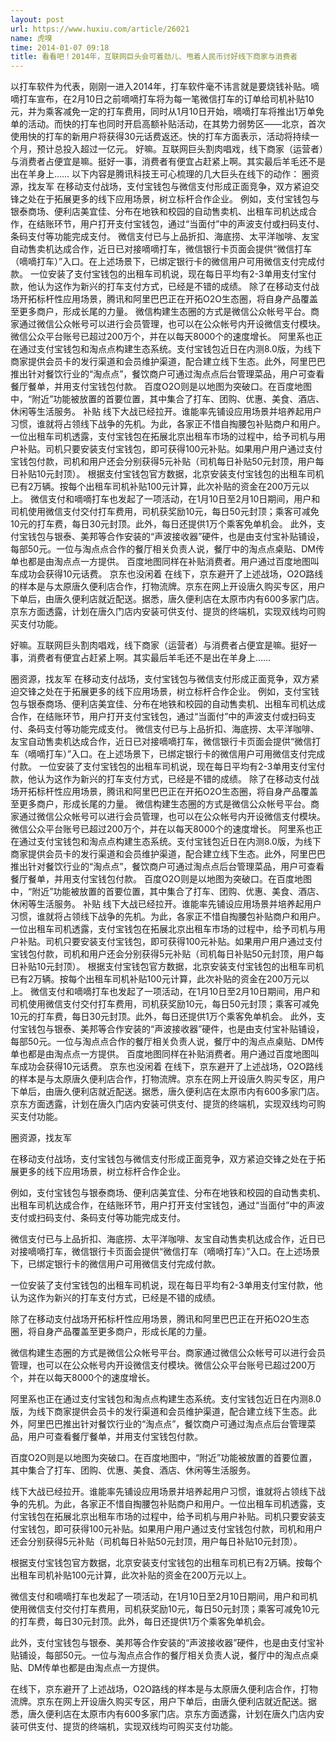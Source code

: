 ```yaml
---
layout: post
url: https://www.huxiu.com/article/26021
name: 虎嗅
time: 2014-01-07 09:18
title: 看看吧！2014年，互联网巨头会可着劲儿、甩着人民币讨好线下商家与消费者
---
```

以打车软件为代表，刚刚一进入2014年，打车软件毫不讳言就是要烧钱补贴。嘀嘀打车宣布，在2月10日之前嘀嘀打车将为每一笔微信打车的订单给司机补贴10元，并为乘客减免一定的打车费用，同时从1月10日开始，嘀嘀打车将推出1万单免单的活动。而快的打车也同时开启高额补贴活动，在其势力弱势区——北京，首次使用快的打车的新用户将获得30元话费返还。快的打车方面表示，活动将持续一个月，预计总投入超过一亿元。 好嘛。互联网巨头割肉唱戏，线下商家（运营者）与消费者占便宜是嘛。挺好一事，消费者有便宜占赶紧上啊。其实最后羊毛还不是出在羊身上…… 以下内容是腾讯科技王可心梳理的几大巨头在线下的动作： 圈资源，找友军 在移动支付战场，支付宝钱包与微信支付形成正面竞争，双方紧迫交锋之处在于拓展更多的线下应用场景，树立标杆合作企业。 例如，支付宝钱包与银泰商场、便利店美宜佳、分布在地铁和校园的自动售卖机、出租车司机达成合作，在结账环节，用户打开支付宝钱包，通过“当面付”中的声波支付或扫码支付、条码支付等功能完成支付。 微信支付已与上品折扣、海底捞、太平洋咖啡、友宝自动售卖机达成合作，近日已对接嘀嘀打车，微信银行卡页面会提供“微信打车（嘀嘀打车）”入口。在上述场景下，已绑定银行卡的微信用户可用微信支付完成付款。 一位安装了支付宝钱包的出租车司机说，现在每日平均有2-3单用支付宝付款，他认为这作为新兴的打车支付方式，已经是不错的成绩。 除了在移动支付战场开拓标杆性应用场景，腾讯和阿里巴巴正在开拓O2O生态圈，将自身产品覆盖至更多商户，形成长尾的力量。 微信构建生态圈的方式是微信公众帐号平台。商家通过微信公众帐号可以进行会员管理，也可以在公众帐号内开设微信支付模块。微信公众平台账号已超过200万个，并在以每天8000个的速度增长。 阿里系也正在通过支付宝钱包和淘点点构建生态系统。支付宝钱包近日在内测8.0版，为线下商家提供会员卡的发行渠道和会员维护渠道，配合建立线下生态。此外，阿里巴巴推出针对餐饮行业的“淘点点”，餐饮商户可通过淘点点后台管理菜品，用户可查看餐厅餐单，并用支付宝钱包付款。 百度O2O则是以地图为突破口。在百度地图中，“附近”功能被放置的首要位置，其中集合了打车、团购、优惠、美食、酒店、休闲等生活服务。 补贴 线下大战已经拉开。谁能率先铺设应用场景并培养起用户习惯，谁就将占领线下战争的先机。为此，各家正不惜自掏腰包补贴商户和用户。一位出租车司机透露，支付宝钱包在拓展北京出租车市场的过程中，给予司机与用户补贴。司机只要安装支付宝钱包，即可获得100元补贴。如果用户用户通过支付宝钱包付款，司机和用户还会分别获得5元补贴（司机每日补贴50元封顶，用户每日补贴10元封顶）。 根据支付宝钱包官方数据，北京安装支付宝钱包的出租车司机已有2万辆。按每个出租车司机补贴100元计算，此次补贴的资金在200万元以上。 微信支付和嘀嘀打车也发起了一项活动，在1月10日至2月10日期间，用户和司机使用微信支付交付打车费用，司机获奖励10元，每日50元封顶；乘客可减免10元的打车费，每日30元封顶。此外，每日还提供1万个乘客免单机会。 此外，支付宝钱包与银泰、美邦等合作安装的“声波接收器”硬件，也是由支付宝补贴铺设，每部50元。一位与淘点点合作的餐厅相关负责人说，餐厅中的淘点点桌贴、DM传单也都是由淘点点一方提供。 百度地图同样在补贴消费者。用户通过百度地图叫车成功会获得10元话费。 京东也没闲着 在线下，京东避开了上述战场，O2O路线的样本是与太原唐久便利店合作，打物流牌。京东在网上开设唐久购买专区，用户下单后，由唐久便利店就近配送。据悉，唐久便利店在太原市内有600多家门店。京东方面透露，计划在唐久门店内安装可供支付、提货的终端机，实现双线均可购买支付功能。

好嘛。互联网巨头割肉唱戏，线下商家（运营者）与消费者占便宜是嘛。挺好一事，消费者有便宜占赶紧上啊。其实最后羊毛还不是出在羊身上……

圈资源，找友军 在移动支付战场，支付宝钱包与微信支付形成正面竞争，双方紧迫交锋之处在于拓展更多的线下应用场景，树立标杆合作企业。 例如，支付宝钱包与银泰商场、便利店美宜佳、分布在地铁和校园的自动售卖机、出租车司机达成合作，在结账环节，用户打开支付宝钱包，通过“当面付”中的声波支付或扫码支付、条码支付等功能完成支付。 微信支付已与上品折扣、海底捞、太平洋咖啡、友宝自动售卖机达成合作，近日已对接嘀嘀打车，微信银行卡页面会提供“微信打车（嘀嘀打车）”入口。在上述场景下，已绑定银行卡的微信用户可用微信支付完成付款。 一位安装了支付宝钱包的出租车司机说，现在每日平均有2-3单用支付宝付款，他认为这作为新兴的打车支付方式，已经是不错的成绩。 除了在移动支付战场开拓标杆性应用场景，腾讯和阿里巴巴正在开拓O2O生态圈，将自身产品覆盖至更多商户，形成长尾的力量。 微信构建生态圈的方式是微信公众帐号平台。商家通过微信公众帐号可以进行会员管理，也可以在公众帐号内开设微信支付模块。微信公众平台账号已超过200万个，并在以每天8000个的速度增长。 阿里系也正在通过支付宝钱包和淘点点构建生态系统。支付宝钱包近日在内测8.0版，为线下商家提供会员卡的发行渠道和会员维护渠道，配合建立线下生态。此外，阿里巴巴推出针对餐饮行业的“淘点点”，餐饮商户可通过淘点点后台管理菜品，用户可查看餐厅餐单，并用支付宝钱包付款。 百度O2O则是以地图为突破口。在百度地图中，“附近”功能被放置的首要位置，其中集合了打车、团购、优惠、美食、酒店、休闲等生活服务。 补贴 线下大战已经拉开。谁能率先铺设应用场景并培养起用户习惯，谁就将占领线下战争的先机。为此，各家正不惜自掏腰包补贴商户和用户。一位出租车司机透露，支付宝钱包在拓展北京出租车市场的过程中，给予司机与用户补贴。司机只要安装支付宝钱包，即可获得100元补贴。如果用户用户通过支付宝钱包付款，司机和用户还会分别获得5元补贴（司机每日补贴50元封顶，用户每日补贴10元封顶）。 根据支付宝钱包官方数据，北京安装支付宝钱包的出租车司机已有2万辆。按每个出租车司机补贴100元计算，此次补贴的资金在200万元以上。 微信支付和嘀嘀打车也发起了一项活动，在1月10日至2月10日期间，用户和司机使用微信支付交付打车费用，司机获奖励10元，每日50元封顶；乘客可减免10元的打车费，每日30元封顶。此外，每日还提供1万个乘客免单机会。 此外，支付宝钱包与银泰、美邦等合作安装的“声波接收器”硬件，也是由支付宝补贴铺设，每部50元。一位与淘点点合作的餐厅相关负责人说，餐厅中的淘点点桌贴、DM传单也都是由淘点点一方提供。 百度地图同样在补贴消费者。用户通过百度地图叫车成功会获得10元话费。 京东也没闲着 在线下，京东避开了上述战场，O2O路线的样本是与太原唐久便利店合作，打物流牌。京东在网上开设唐久购买专区，用户下单后，由唐久便利店就近配送。据悉，唐久便利店在太原市内有600多家门店。京东方面透露，计划在唐久门店内安装可供支付、提货的终端机，实现双线均可购买支付功能。

圈资源，找友军

在移动支付战场，支付宝钱包与微信支付形成正面竞争，双方紧迫交锋之处在于拓展更多的线下应用场景，树立标杆合作企业。

例如，支付宝钱包与银泰商场、便利店美宜佳、分布在地铁和校园的自动售卖机、出租车司机达成合作，在结账环节，用户打开支付宝钱包，通过“当面付”中的声波支付或扫码支付、条码支付等功能完成支付。

微信支付已与上品折扣、海底捞、太平洋咖啡、友宝自动售卖机达成合作，近日已对接嘀嘀打车，微信银行卡页面会提供“微信打车（嘀嘀打车）”入口。在上述场景下，已绑定银行卡的微信用户可用微信支付完成付款。

一位安装了支付宝钱包的出租车司机说，现在每日平均有2-3单用支付宝付款，他认为这作为新兴的打车支付方式，已经是不错的成绩。

除了在移动支付战场开拓标杆性应用场景，腾讯和阿里巴巴正在开拓O2O生态圈，将自身产品覆盖至更多商户，形成长尾的力量。

微信构建生态圈的方式是微信公众帐号平台。商家通过微信公众帐号可以进行会员管理，也可以在公众帐号内开设微信支付模块。微信公众平台账号已超过200万个，并在以每天8000个的速度增长。

阿里系也正在通过支付宝钱包和淘点点构建生态系统。支付宝钱包近日在内测8.0版，为线下商家提供会员卡的发行渠道和会员维护渠道，配合建立线下生态。此外，阿里巴巴推出针对餐饮行业的“淘点点”，餐饮商户可通过淘点点后台管理菜品，用户可查看餐厅餐单，并用支付宝钱包付款。

百度O2O则是以地图为突破口。在百度地图中，“附近”功能被放置的首要位置，其中集合了打车、团购、优惠、美食、酒店、休闲等生活服务。

线下大战已经拉开。谁能率先铺设应用场景并培养起用户习惯，谁就将占领线下战争的先机。为此，各家正不惜自掏腰包补贴商户和用户。一位出租车司机透露，支付宝钱包在拓展北京出租车市场的过程中，给予司机与用户补贴。司机只要安装支付宝钱包，即可获得100元补贴。如果用户用户通过支付宝钱包付款，司机和用户还会分别获得5元补贴（司机每日补贴50元封顶，用户每日补贴10元封顶）。

根据支付宝钱包官方数据，北京安装支付宝钱包的出租车司机已有2万辆。按每个出租车司机补贴100元计算，此次补贴的资金在200万元以上。

微信支付和嘀嘀打车也发起了一项活动，在1月10日至2月10日期间，用户和司机使用微信支付交付打车费用，司机获奖励10元，每日50元封顶；乘客可减免10元的打车费，每日30元封顶。此外，每日还提供1万个乘客免单机会。

此外，支付宝钱包与银泰、美邦等合作安装的“声波接收器”硬件，也是由支付宝补贴铺设，每部50元。一位与淘点点合作的餐厅相关负责人说，餐厅中的淘点点桌贴、DM传单也都是由淘点点一方提供。

在线下，京东避开了上述战场，O2O路线的样本是与太原唐久便利店合作，打物流牌。京东在网上开设唐久购买专区，用户下单后，由唐久便利店就近配送。据悉，唐久便利店在太原市内有600多家门店。京东方面透露，计划在唐久门店内安装可供支付、提货的终端机，实现双线均可购买支付功能。

